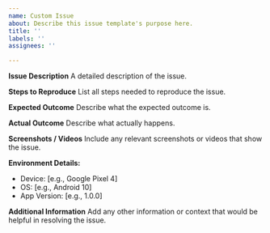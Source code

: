 ```yaml
---
name: Custom Issue
about: Describe this issue template's purpose here.
title: ''
labels: ''
assignees: ''

---
```


**Issue Description**
A detailed description of the issue.

**Steps to Reproduce**
List all steps needed to reproduce the issue.

**Expected Outcome**
Describe what the expected outcome is.

**Actual Outcome**
Describe what actually happens.

**Screenshots / Videos**
Include any relevant screenshots or videos that show the issue.

**Environment Details:**
- Device: [e.g., Google Pixel 4]
- OS: [e.g., Android 10]
- App Version: [e.g., 1.0.0]

**Additional Information**
Add any other information or context that would be helpful in resolving the issue.
